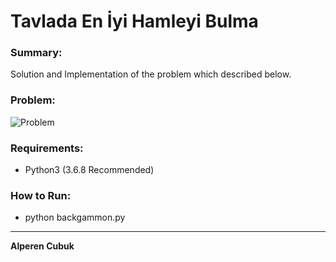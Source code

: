 # Tavlada En İyi Hamleyi Bulma

### Summary:

Solution and Implementation of the problem which described below.

### Problem:

![Problem](problem.png)

### Requirements:

- Python3 (3.6.8 Recommended)

  
### How to Run:

- python backgammon.py

---

**Alperen Cubuk**